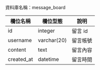 資料庫名稱：message_board

| 欄位名稱 | 欄位型態 | 說明 |
|----------|----------|------|
|  id  |    integer      | 留言 id     |
|  username  |    varchar(20)  | 留言帳號    |
|  content  |    text  | 留言內容    |
| created_at  |   datetime  | 留言時間    |